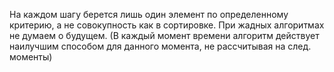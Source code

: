 На каждом шагу берется лишь один элемент по определенному критерию, а не совокупность как в сортировке.
При жадных алгоритмах не думаем о будущем. (В каждый момент времени алгоритм действует наилучшим способом для данного момента, не рассчитывая на след. моменты)